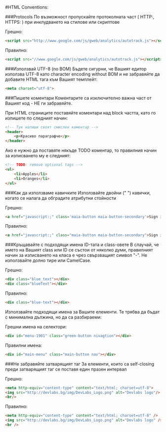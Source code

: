 #HTML Conventions:

###Protocols
По възможност пропускайте протоколната част ( HTTP:, HTTPS: ) при инклудването на стилове или скриптове

Грешно:
```html
<script src="http://www.google.com/js/gweb/analytics/autotrack.js"></script>
```
Правилно:
```html
<script src="//www.google.com/js/gweb/analytics/autotrack.js"></script>
```

###Използвай UTF-8 (no BOM)
Бъдете сигурни, че Вашият едитор използва UTF-8 като character encoding without BOM и не забравяйте да добавите HTML тага към Вашият темплейт:

```html
<meta charset="utf-8">
```

###Пишете коментари
Коментарите са изключително важна част от Вашият код - НЕ ги забравяйте.

При HTML страниците поставяйте коментари над block частта, като го изпишете по следният начин:
```html
<!-- Тук напиши своят смислен коментар -->
<header>
    <p>Красиво параграфче</p>
</header>
```

Ако е нужно да поставяте някъде TODO коментар, то правилния начин за изписването му е следният:
```html
<!-- TODO: remove optional tags -->
<ul>
    <li>Apples</li>
    <li>Oranges</li>
</ul>
```

###Как да използваме кавичките
Използвайте двойни (" ") кавички, когато се налага да обградите атрибутни стойности

Грешно:
```html
<a href="javascript:;" class='maia-button maia-button-secondary'>Sign in</a>
```

Правилно:
```html
<a href="javascript:;" class="maia-button maia-button-secondary">Sign in</a>
```

###Кръщавайте с подходящи имена ID-тата и class-овете
В слаучай, че името на Вашият class или ID се състои от няколко думи, правилният начин за изписването на класа е чрез свързващият символ "-". Не използвайте долно тире или CamelCase.

Грешно:
```html
<div class="blue_text"></div>
<div class="blueText"></div>
```

Правилно:
```html
<div class="blue-text"></div>
```

Използвайте подходящи имена за Вашите елементи. Те трябва да бъдат с минимална дължина, но да са разбираеми:

Грешни имена на селектори:
```html
<div id="menu-1901" class="green-button nivagtion"></div>
```

Правилни имена:
```html
<div id="main-menu" class="main-button nav"></div>
```

###Не забравяйте затварящият таг
За елементи, които са self-closing преди затварящият таг се поставя един празен интервал

Грешно:
```html
<meta http-equiv="content-type" content="text/html; charset=utf-8">
<img src="http://devlabs.bg/img/DevLabs_Logo.png" alt="Devlabs logo"/>
<br/>
```

Правилно:
```html
<meta http-equiv="content-type" content="text/html; charset=utf-8" />
<img src="http://devlabs.bg/img/DevLabs_Logo.png" alt="Devlabs logo" />
<br />
```